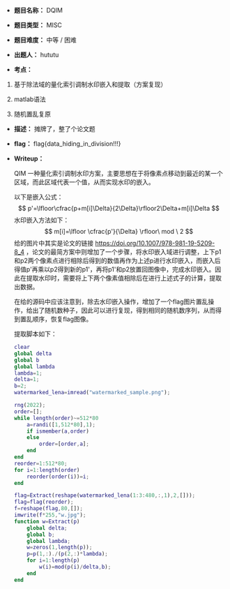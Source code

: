 * **题目名称：** DQIM

* **题目类型：** MISC

* **题目难度：** 中等 / 困难

* **出题人：** hututu

* **考点：**  

1. 基于除法域的量化索引调制水印嵌入和提取（方案复现）

2. matlab语法

3. 随机置乱复原


* **描述：**  摊牌了，整了个论文题

* **flag：** flag{data_hiding_in_division!!!}

* **Writeup：**  

  QIM 一种量化索引调制水印方案，主要思想在于将像素点移动到最近的某一个区域，而此区域代表一个值，从而实现水印的嵌入。
  
  以下是嵌入公式：
  $$
  p'=\lfloor\cfrac{p+m[i]\Delta}{2\Delta}\rfloor2\Delta+m[i]\Delta
  $$
  水印嵌入方法如下：
  $$
  m[i]=\lfloor \cfrac{p'}{\Delta} \rfloor\ mod \ 2
  $$
  给的图片中其实是论文的链接 https://doi.org/10.1007/978-981-19-5209-8_4 ，论文的最简方案中则增加了一个步骤，将水印嵌入域进行调整，上下p1和p2两个像素点进行相除后得到的数值再作为上述p进行水印嵌入，而嵌入后得值p'再乘以p2得到新的p1'，再将p1'和p2放置回图像中，完成水印嵌入。因此在提取水印时，需要将上下两个像素值相除后在进行上述式子的计算，提取出数据。
  
  在给的源码中应该注意到，除去水印嵌入操作，增加了一个flag图片置乱操作，给出了随机数种子，因此可以进行复现，得到相同的随机数序列，从而得到置乱顺序，恢复flag图像。
  
  提取脚本如下：
  
  ```matlab
  clear
  global delta
  global b
  global lambda
  lambda=1;
  delta=1;
  b=2;
  watermarked_lena=imread("watermarked_sample.png");
  
  rng(2022);
  order=[];
  while length(order)~=512*80
      a=randi([1,512*80],1);
      if ismember(a,order)
      else
          order=[order,a];
      end
  end
  reorder=1:512*80;
  for i=1:length(order)
      reorder(order(i))=i;
  end
  
  flag=Extract(reshape(watermarked_lena(1:3:480,:,1),2,[]));
  flag=flag(reorder);
  f=reshape(flag,80,[]);
  imwrite(f*255,"w.jpg");
  function w=Extract(p)
      global delta;
      global b;
      global lambda;
      w=zeros(1,length(p));
      p=p(1,:)./(p(2,:)*lambda);
      for i=1:length(p)
          w(i)=mod(p(i)/delta,b);
      end
  end
  ```
  
  
